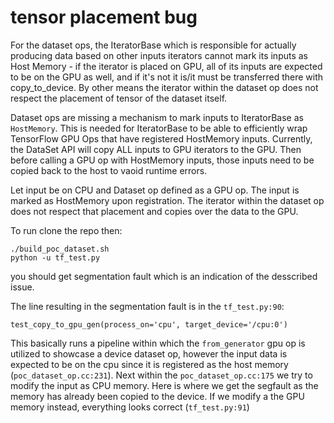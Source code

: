 # tensor placement bug
For the dataset ops, the IteratorBase which is responsible for actually producing data based on other inputs iterators cannot mark its inputs as Host Memory - if the iterator is placed on GPU, all of its inputs are expected to be on the GPU as well, and if it's not it is/it must be transferred there with copy_to_device. By other means the iterator within the dataset op does not respect the placement of tensor of the dataset itself. 

Dataset ops are missing a mechanism to mark inputs to IteratorBase as `HostMemory`. This is needed for IteratorBase to be able to efficiently wrap TensorFlow GPU Ops that have registered HostMemory inputs. Currently, the DataSet API will copy ALL inputs to GPU iterators to the GPU. Then before calling a GPU op with HostMemory inputs, those inputs need to be copied back to the host to vaoid runtime errors.

Let input be on CPU and Dataset op defined as a GPU op. The input is marked as HostMemory upon registration. The iterator within the dataset op does not respect that placement and copies over the data to the GPU.

To run clone the repo then:

```
./build_poc_dataset.sh 
python -u tf_test.py 
```
you should get segmentation fault which is an indication of the desscribed issue.

The line resulting in the segmentation fault is in the `tf_test.py:90`:

```test_copy_to_gpu_gen(process_on='cpu', target_device='/cpu:0')```

This basically runs a pipeline within which the `from_generator` gpu op is utilized to showcase a device dataset op, however the input data is expected to be on the cpu since it is registered as the host memory (`poc_dataset_op.cc:231`). Next within the `poc_dataset_op.cc:175` we try to modify the input as CPU memory. Here is where we get the segfault as the memory has already been copied to the device.
If we modify a the GPU memory instead, everything looks correct (`tf_test.py:91`)





